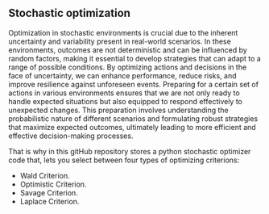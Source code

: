 ## Stochastic optimization
Optimization in stochastic environments is crucial due to the inherent uncertainty and variability present in real-world scenarios. In these environments, outcomes are not deterministic and can be influenced by random factors, making it essential to develop strategies that can adapt to a range of possible conditions. By optimizing actions and decisions in the face of uncertainty, we can enhance performance, reduce risks, and improve resilience against unforeseen events. Preparing for a certain set of actions in various environments ensures that we are not only ready to handle expected situations but also equipped to respond effectively to unexpected changes. This preparation involves understanding the probabilistic nature of different scenarios and formulating robust strategies that maximize expected outcomes, ultimately leading to more efficient and effective decision-making processes.

That is why in this gitHub repository stores a python stochastic optimizer code that, lets you select between four types of optimizing criterions: 
* Wald Criterion.
* Optimistic Criterion.
* Savage Criterion.
* Laplace Criterion.

